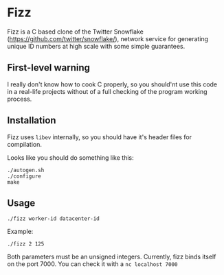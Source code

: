 Fizz
=====

Fizz is a C based clone of the Twitter Snowflake (https://github.com/twitter/snowflake/), network service for generating unique ID numbers at high scale with some simple guarantees.

First-level warning
--------------------
I really don't know how to cook C properly, so you should'nt use this code in a real-life projects without of a full checking of the program working process.

Installation
-------------

Fizz uses `libev` internally, so you should have it's header files for compilation.

Looks like you should do something like this:

    ./autogen.sh
    ./configure
    make

Usage
------

    ./fizz worker-id datacenter-id

Example:

    ./fizz 2 125

Both parameters must be an unsigned integers. Currently, fizz binds itself on the port 7000.
You can check it with a `nc localhost 7000`
